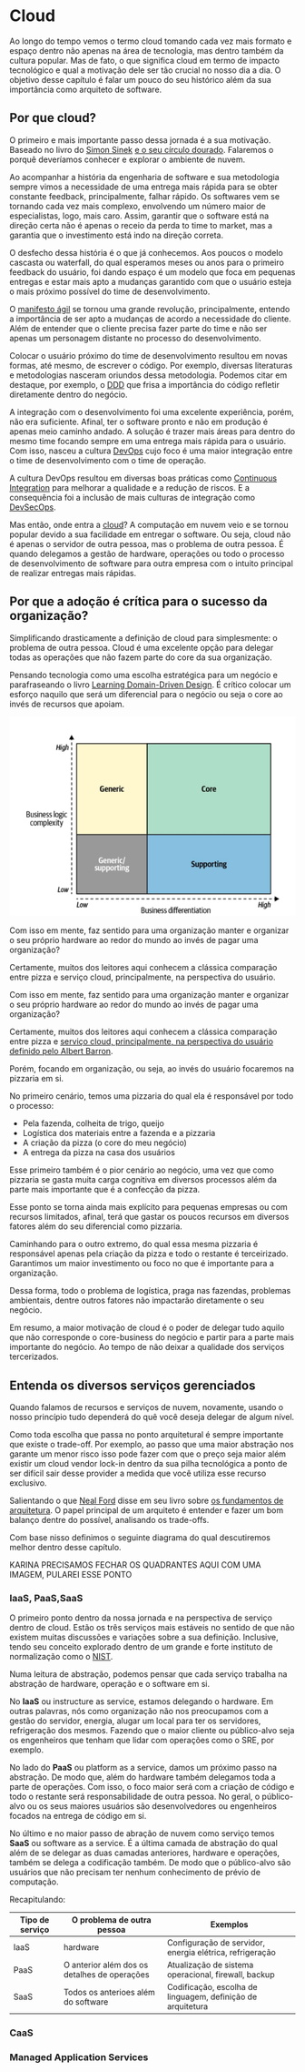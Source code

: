 # Cloud

Ao longo do tempo vemos o termo cloud tomando cada vez mais formato e espaço dentro não apenas na área de tecnologia, mas dentro também da cultura popular. Mas de fato, o que significa cloud em termo de impacto tecnológico e qual a motivação dele ser tão crucial no nosso dia a dia. O objetivo desse capítulo é falar um pouco do seu histórico além da sua importância como arquiteto de software.

## Por que cloud?

O primeiro e mais importante passo dessa jornada é a sua motivação. Baseado no livro do [Simon Sinek](https://simonsinek.com/) [e o seu círculo dourado](https://simonsinek.com/product/start-with-why/?ref=home). Falaremos o porquê deveríamos conhecer e explorar o ambiente de nuvem.

Ao acompanhar a história da engenharia de software e sua metodologia sempre vimos a necessidade de uma entrega mais rápida para se obter constante feedback, principalmente, falhar rápido. Os softwares vem se tornando cada vez mais complexo, envolvendo um número maior de especialistas, logo, mais caro. Assim, garantir que o software está na direção certa não é apenas o receio da perda to time to market, mas a garantia que o investimento está indo na direção correta.

O desfecho dessa história é o que já conhecemos. Aos poucos o modelo cascasta ou waterfall, do qual esperamos meses ou anos para o primeiro feedback do usuário, foi dando espaço é um modelo que foca em pequenas entregas e estar mais apto a mudanças garantido com que o usuário esteja o mais próximo possível do time de desenvolvimento.

O [manifesto ágil](https://agilemanifesto.org/) se tornou uma grande revolução, principalmente, entendo a importância de ser apto a mudanças de acordo a necessidade do cliente. Além de entender que o cliente precisa fazer parte do time e não ser apenas um personagem distante no processo do desenvolvimento.

Colocar o usuário próximo do time de desenvolvimento resultou em novas formas, até mesmo, de escrever o código. Por exemplo, diversas literaturas e metodologias nasceram oriundos dessa metodologia. Podemos citar em destaque, por exemplo, o [DDD](https://www.amazon.com/dp/0321125215) que frisa a importância do código refletir diretamente dentro do negócio.

A integração com o desenvolvimento foi uma excelente experiência, porém, não era suficiente. Afinal, ter o software pronto e não em produção é apenas meio caminho andado. A solução é trazer mais áreas para dentro do mesmo time focando sempre em uma entrega mais rápida para o usuário. Com isso, nasceu a cultura [DevOps](https://aws.amazon.com/devops/what-is-devops/) cujo foco é uma maior integração entre o time de desenvolvimento com o time de operação. 

A cultura DevOps resultou em diversas boas práticas como [Continuous Integration](https://www.amazon.com/dp/0321336380) para melhorar a qualidade e a redução de riscos. E a consequência foi a inclusão de mais culturas de integração como [DevSecOps](https://dzone.com/articles/starting-with-information-security-how-to-avoid-he).

Mas então, onde entra a [cloud](https://www.nist.gov/news-events/news/2011/10/final-version-nist-cloud-computing-definition-published)? A computação em nuvem veio e se tornou popular devido a sua facilidade em entregar o software. Ou seja, cloud não é apenas o servidor de outra pessoa, mas o problema de outra pessoa. É quando delegamos a gestão de hardware, operações ou todo o processo de desenvolvimento de software para outra empresa com o intuito principal de realizar entregas mais rápidas.

## Por que a adoção é crítica para o sucesso da organização?



Simplificando drasticamente a definição de cloud para simplesmente: o problema de outra pessoa. Cloud é uma excelente opção para delegar todas as operações que não fazem parte do core da sua organização.



Pensando tecnologia como uma escolha estratégica para um negócio e parafraseando o livro [Learning Domain-Driven Design](https://www.amazon.com/dp/1098100131). É crítico colocar um esforço naquilo que será um diferencial para o negócio ou seja o core ao invés de recursos que apoiam. 

![Descrição e relação da complexidade e o diferencial](images/chapter_01_01.png)

Com isso em mente, faz sentido para uma organização manter e organizar o seu próprio hardware ao redor do mundo ao invés de pagar uma organização?



Certamente, muitos dos leitores aqui conhecem a clássica comparação entre pizza e serviço cloud, principalmente, na perspectiva do usuário.



Com isso em mente, faz sentido para uma organização manter e organizar o seu próprio hardware ao redor do mundo ao invés de pagar uma organização?



Certamente, muitos dos leitores aqui conhecem a clássica comparação entre pizza e [serviço cloud, principalmente, na perspectiva do usuário definido pelo Albert Barron](https://www.linkedin.com/pulse/20140730172610-9679881-pizza-as-a-service/).



Porém, focando em organização, ou seja, ao invés do usuário focaremos na pizzaria em si.



No primeiro cenário, temos uma pizzaria do qual ela é responsável por todo o processo:

- Pela fazenda, colheita de trigo, queijo
- Logística dos materiais entre a fazenda e a pizzaria
- A criação da pizza (o core do meu negócio)
- A entrega da pizza na casa dos usuários



Esse primeiro também é o pior cenário ao negócio, uma vez que como pizzaria se gasta muita carga cognitiva em diversos processos além da parte mais importante que é a confecção da pizza. 



Esse ponto se torna ainda mais explícito para pequenas empresas ou com recursos limitados, afinal, terá que gastar os poucos recursos em diversos fatores além do seu diferencial como pizzaria.



Caminhando para o outro extremo, do qual essa mesma pizzaria é responsável apenas pela criação da pizza e todo o restante é terceirizado. Garantimos um maior investimento ou foco no que é importante para a organização. 



Dessa forma, todo o problema de logística, praga nas fazendas, problemas ambientais, dentre outros fatores não impactarão diretamente o seu negócio.



Em resumo, a maior motivação de cloud é o poder de delegar tudo aquilo que não corresponde o core-business do negócio e partir para a parte mais importante do negócio. Ao tempo de não deixar a qualidade dos serviços tercerizados.

## Entenda os diversos serviços gerenciados

Quando falamos de recursos e serviços de nuvem, novamente, usando o nosso princípio tudo dependerá do quê você deseja delegar de algum nível. 

Como toda escolha que passa no ponto arquitetural é sempre importante que existe o trade-off. Por exemplo, ao passo que uma maior abstração nos garante um menor risco isso pode fazer com que o preço seja maior além existir um cloud vendor lock-in dentro da sua pilha tecnológica a ponto de ser difícil sair desse provider a medida que você utiliza esse recurso exclusivo.



Salientando o que [Neal Ford](https://twitter.com/neal4d) disse em seu livro sobre [os fundamentos de arquitetura](https://www.amazon.com/dp/B08X8H15BW/). O papel principal de um arquiteto é entender e fazer um bom balanço dentre do possível, analisando os trade-offs.



Com base nisso definimos o seguinte diagrama do qual descutiremos melhor dentro desse capítulo.

KARINA PRECISAMOS FECHAR OS QUADRANTES AQUI COM UMA IMAGEM, PULAREI ESSE PONTO



### IaaS, PaaS,SaaS

O primeiro ponto dentro da nossa jornada e na perspectiva de serviço dentro de cloud. Estão os três serviços mais estáveis no sentido de que não existem muitas discussões e variações sobre a sua definição. Inclusive, tendo seu conceito explorado dentro de um grande e forte instituto de normalização como o [NIST](https://www.nist.gov/).

Numa leitura de abstração, podemos pensar que cada serviço trabalha na abstração de hardware, operação e o software em si.



No **IaaS** ou instructure as service, estamos delegando o hardware. Em outras palavras, nós como organização não nos preocupamos com a gestão do servidor, energia, alugar um local para ter os servidores, refrigeração dos mesmos. Fazendo que o maior cliente ou público-alvo seja os engenheiros que tenham que lidar com operações como o SRE, por exemplo.



No lado do **PaaS** ou platform as a service, damos um próximo passo na abstração. De modo que, além do hardware também delegamos toda a parte de operações. Com isso, o foco maior será com a criação de código e todo o restante será responsabilidade de outra pessoa. No geral, o público-alvo ou os seus maiores usuários são desenvolvedores ou engenheiros focados na entrega de código em si.



No último e no maior passo de abração de nuvem como serviço temos **SaaS** ou software as a service. É a última camada de abstração do qual além de se delegar as duas camadas anteriores, hardware e operações, também se delega a codificação também. De modo que o público-alvo são usuários que não precisam ter nenhum conhecimento de prévio de computação.



Recapitulando:

| Tipo de serviço | O problema de outra pessoa                    | Exemplos                                                    |
| --------------- | --------------------------------------------- | ----------------------------------------------------------- |
| IaaS            | hardware                                      | Configuração de servidor, energia elétrica, refrigeração    |
| PaaS            | O anterior além dos  os detalhes de operações | Atualização de sistema operacional, firewall, backup        |
| SaaS            | Todos os anterioes além do software           | Codificação, escolha de linguagem, definição de arquitetura |



### CaaS

### Managed Application Services
